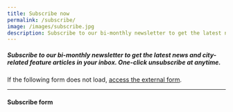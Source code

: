 ```yaml
---
title: Subscribe now
permalink: /subscribe/
image: /images/subscribe.jpg
description: Subscribe to our bi-monthly newsletter to get the latest news and city-related feature articles in your inbox. One-click unsubscribe at anytime.
---
```


##### Subscribe to our bi-monthly newsletter to get the latest news and city-related feature articles in your inbox. One-click unsubscribe at anytime.

If the following form does not load, [access the external form](https://mailchi.mp/ura/lkywcp-newsletter/). 

---

#### **Subscribe form**

<script charset="utf-8" type="text/javascript" src="//js.hsforms.net/forms/embed/v2.js"></script>
<script>
  hbspt.forms.create({
    region: "na1",
    portalId: "23882147",
    formId: "8b5449d8-dcbd-4790-a73a-0abdab737088"
  });
</script>

